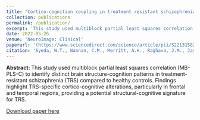 ```yaml
---
title: "Cortico-cognition coupling in treatment resistant schizophrenia"
collection: publications
permalink: /publication/
excerpt: 'This study used multiblock partial least squares correlation (MB-PLS-C) to identify distinct brain structure-cognition patterns in treatment-resistant schizophrenia (TRS) compared to healthy controls. Findings highlight TRS-specific cortico-cognitive alterations, particularly in frontal and temporal regions, providing a potential structural-cognitive signature for TRS.'
date: 2022-05-26
venue: 'NeuroImage: Clinical'
paperurl: '(https://www.sciencedirect.com/science/article/pii/S2213158222001292)'
citation: 'Syeda, W.T., Wannan, C.M., Merritt, A.H., Raghava, J.M., Jayaram, M., Velakoulis, D., Kristensen, T.D., Soldatos, R.F., Tonissen, S., Thomas, N. and Ambrosen, K.S., 2022. Cortico-cognition coupling in treatment resistant schizophrenia. NeuroImage: Clinical, 35, p.103064.'
---
```


<b> Abstract: </b> This study used multiblock partial least squares correlation (MB-PLS-C) to identify distinct brain structure-cognition patterns in treatment-resistant schizophrenia (TRS) compared to healthy controls. Findings highlight TRS-specific cortico-cognitive alterations, particularly in frontal and temporal regions, providing a potential structural-cognitive signature for TRS.

[Download paper here](https://www.sciencedirect.com/science/article/pii/S2213158222001292)
